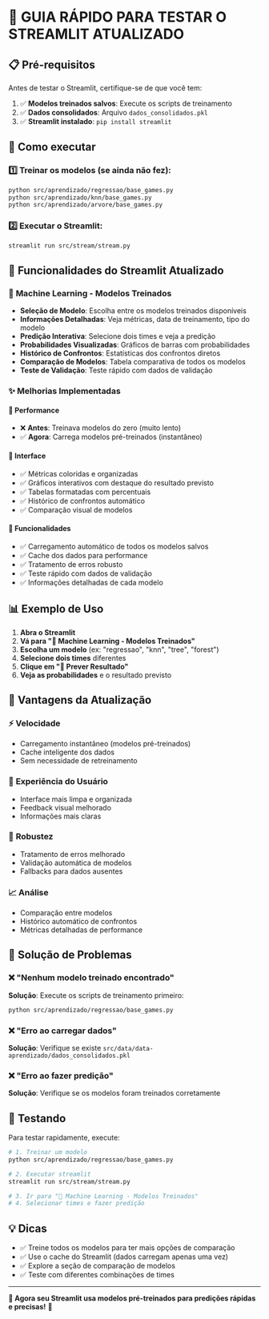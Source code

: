 # 🚀 GUIA RÁPIDO PARA TESTAR O STREAMLIT ATUALIZADO

## 📋 Pré-requisitos

Antes de testar o Streamlit, certifique-se de que você tem:

1. ✅ **Modelos treinados salvos**: Execute os scripts de treinamento
2. ✅ **Dados consolidados**: Arquivo `dados_consolidados.pkl` 
3. ✅ **Streamlit instalado**: `pip install streamlit`

## 🔧 Como executar

### 1️⃣ Treinar os modelos (se ainda não fez):
```bash
python src/aprendizado/regressao/base_games.py
python src/aprendizado/knn/base_games.py
python src/aprendizado/arvore/base_games.py
```

### 2️⃣ Executar o Streamlit:
```bash
streamlit run src/stream/stream.py
```

## 🎯 Funcionalidades do Streamlit Atualizado

### 🤖 **Machine Learning - Modelos Treinados**
- **Seleção de Modelo**: Escolha entre os modelos treinados disponíveis
- **Informações Detalhadas**: Veja métricas, data de treinamento, tipo do modelo
- **Predição Interativa**: Selecione dois times e veja a predição
- **Probabilidades Visualizadas**: Gráficos de barras com probabilidades
- **Histórico de Confrontos**: Estatísticas dos confrontos diretos
- **Comparação de Modelos**: Tabela comparativa de todos os modelos
- **Teste de Validação**: Teste rápido com dados de validação

### ✨ **Melhorias Implementadas**

#### 🚀 **Performance**
- ❌ **Antes**: Treinava modelos do zero (muito lento)
- ✅ **Agora**: Carrega modelos pré-treinados (instantâneo)

#### 🎨 **Interface**
- ✅ Métricas coloridas e organizadas
- ✅ Gráficos interativos com destaque do resultado previsto
- ✅ Tabelas formatadas com percentuais
- ✅ Histórico de confrontos automático
- ✅ Comparação visual de modelos

#### 🧠 **Funcionalidades**
- ✅ Carregamento automático de todos os modelos salvos
- ✅ Cache dos dados para performance
- ✅ Tratamento de erros robusto
- ✅ Teste rápido com dados de validação
- ✅ Informações detalhadas de cada modelo

## 📊 **Exemplo de Uso**

1. **Abra o Streamlit**
2. **Vá para "🤖 Machine Learning - Modelos Treinados"**
3. **Escolha um modelo** (ex: "regressao", "knn", "tree", "forest")
4. **Selecione dois times** diferentes
5. **Clique em "🔮 Prever Resultado"**
6. **Veja as probabilidades** e o resultado previsto

## 🎯 **Vantagens da Atualização**

### ⚡ **Velocidade**
- Carregamento instantâneo (modelos pré-treinados)
- Cache inteligente dos dados
- Sem necessidade de retreinamento

### 🎨 **Experiência do Usuário**
- Interface mais limpa e organizada
- Feedback visual melhorado
- Informações mais claras

### 🔧 **Robustez**
- Tratamento de erros melhorado
- Validação automática de modelos
- Fallbacks para dados ausentes

### 📈 **Análise**
- Comparação entre modelos
- Histórico automático de confrontos
- Métricas detalhadas de performance

## 🚨 **Solução de Problemas**

### ❌ "Nenhum modelo treinado encontrado"
**Solução**: Execute os scripts de treinamento primeiro:
```bash
python src/aprendizado/regressao/base_games.py
```

### ❌ "Erro ao carregar dados"
**Solução**: Verifique se existe `src/data/data-aprendizado/dados_consolidados.pkl`

### ❌ "Erro ao fazer predição"
**Solução**: Verifique se os modelos foram treinados corretamente

## 🎉 **Testando**

Para testar rapidamente, execute:
```bash
# 1. Treinar um modelo
python src/aprendizado/regressao/base_games.py

# 2. Executar streamlit
streamlit run src/stream/stream.py

# 3. Ir para "🤖 Machine Learning - Modelos Treinados"
# 4. Selecionar times e fazer predição
```

## 💡 **Dicas**

- ✅ Treine todos os modelos para ter mais opções de comparação
- ✅ Use o cache do Streamlit (dados carregam apenas uma vez)
- ✅ Explore a seção de comparação de modelos
- ✅ Teste com diferentes combinações de times

---

**🎯 Agora seu Streamlit usa modelos pré-treinados para predições rápidas e precisas!** 🚀
